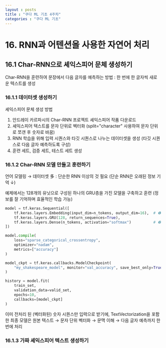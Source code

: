 ```yaml
---
layout : posts
title : "쿠다 ML 기초 4주차"
categories : "쿠다 ML 기초"
---
```

# 16. RNN과 어텐션을 사용한 자연어 처리

## 16.1 Char-RNN으로 셰익스피어 문체 생성하기
Char-RNN을 훈련하여 문장에서 다음 글자를 예측하는 방법 : 한 번에 한 글자씩 새로운 텍스트를 생성

### 16.1.1 데이터셋 생성하기
셰익스피어 문체 생성 방법
1. 안드레이 카르파시의 Char-RNN 프로젝트 셰익스피어 작품 다운로드
2. 셰익스피어 텍스트를 문자 단위로 벡터화 (split="character" 사용하여 문자 단위로 쪼갠 후 숫자로 바꿈)
3. RNN 학습을 위해 입력 시퀀스와 타깃 시퀀스로 나누는 데이터셋을 생성 (타깃 시퀀스로 다음 글자 예측하도록 구성)
4. 훈련 세트, 검증 세트, 테스트 세트 생성

### 16.1.2 Char-RNN 모델 만들고 훈련하기
언어 모델링 → 데이터셋 多 : 단순한 RNN 이상의 것 필요 (단순 RNN은 오래된 정보 기억 ↓) 

예제에서는 128개의 유닛으로 구성된 하나의 GRU층을 가진 모델을 구축하고 훈련 (정보를 잘 기억하며 효율적인 학습 가능)

```python
model = tf.keras.Sequential([
    tf.keras.layers.Embedding(input_dim=n_tokens, output_dim=16),  # ❶
    tf.keras.layers.GRU(128, return_sequences=True),
    tf.keras.layers.Dense(n_tokens, activation="softmax")          # ❷
])

model.compile(
    loss="sparse_categorical_crossentropy",
    optimizer="nadam",
    metrics=["accuracy"]
)

model_ckpt = tf.keras.callbacks.ModelCheckpoint(
    "my_shakespeare_model", monitor="val_accuracy", save_best_only=True  # ❸
)

history = model.fit(
    train_set,
    validation_data=valid_set,
    epochs=10,
    callbacks=[model_ckpt]
)
```
이미 전처리 된 (벡터화된) 숫자 시퀀스만 입력으로 받기에, TextVectorization을 포함한 최종 모델은 원본 텍스트 → 문자 단위 벡터화 → 문맥 이해 → 다음 글자 예측까지 한 번에 처리

### 16.1.3 가짜 셰익스피어 텍스트 생성하기
